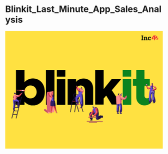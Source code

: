# Blinkit_Last_Minute_App_Sales_Analysis
![image](https://github.com/mayankgondia1027/Blinkit_Last_Minute_App_Sales_Analysis/blob/main/Blinkit-Enters-Hyperlocal-ftr.png?raw=true)
